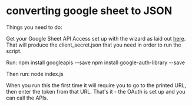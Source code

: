 # converting google sheet to JSON

Things you need to do:

Get your Google Sheet API Access set up with the wizard as laid out [here](https://developers.google.com/sheets/api/quickstart/nodejs).\
That will produce the client_secret.json that you need in order to run the script.


Run:
npm install googleapis --save
npm install google-auth-library --save

Then run:
node index.js

When you run this the first time it will require you to go to the printed URL, then enter the token from that URL.
That's it - the OAuth is set up and you can call the APIs.
